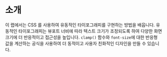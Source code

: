 # 소개

이 랩에서는 CSS 를 사용하여 유동적인 타이포그래피를 구현하는 방법을 배웁니다. 유동적인 타이포그래피는 뷰포트 너비에 따라 텍스트 크기가 조정되도록 하여 다양한 화면 크기에 더 반응적이고 접근성을 높입니다. `clamp()` 함수와 `font-size`에 대한 반응형 값을 계산하는 공식을 사용하여 더 동적이고 사용자 친화적인 디자인을 만들 수 있습니다.

